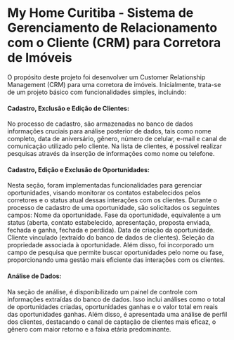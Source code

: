 # My Home Curitiba - Sistema de Gerenciamento de Relacionamento com o Cliente (CRM) para Corretora de Imóveis

O propósito deste projeto foi desenvolver um Customer Relationship Management (CRM) para uma corretora de imóveis. Inicialmente, trata-se de um projeto básico com funcionalidades simples, incluindo:

#### Cadastro, Exclusão e Edição de Clientes:
No processo de cadastro, são armazenadas no banco de dados informações cruciais para análise posterior de dados, tais como nome completo, data de aniversário, gênero, número de celular, e-mail e canal de comunicação utilizado pelo cliente. Na lista de clientes, é possível realizar pesquisas através da inserção de informações como nome ou telefone.

#### Cadastro, Edição e Exclusão de Oportunidades:

Nesta seção, foram implementadas funcionalidades para gerenciar oportunidades, visando monitorar os contatos estabelecidos pelos corretores e o status atual dessas interações com os clientes. Durante o processo de cadastro de uma oportunidade, são solicitados os seguintes campos:
Nome da oportunidade.
Fase da oportunidade, equivalente a um status (aberta, contato estabelecido, apresentação, proposta enviada, fechada e ganha, fechada e perdida).
Data de criação da oportunidade.
Cliente vinculado (extraído do banco de dados de clientes).
Seleção da propriedade associada à oportunidade.
Além disso, foi incorporado um campo de pesquisa que permite buscar oportunidades pelo nome ou fase, proporcionando uma gestão mais eficiente das interações com os clientes.
  
#### Análise de Dados:
Na seção de análise, é disponibilizado um painel de controle com informações extraídas do banco de dados. Isso inclui análises como o total de oportunidades criadas, oportunidades ganhas e o valor total em reais das oportunidades ganhas. Além disso, é apresentada uma análise de perfil dos clientes, destacando o canal de captação de clientes mais eficaz, o gênero com maior retorno e a faixa etária predominante.



